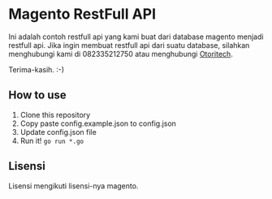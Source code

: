 # Magento RestFull API

Ini adalah contoh restfull api yang kami buat dari database magento menjadi restfull api.
Jika ingin membuat restfull api dari suatu database, silahkan menghubungi kami di 082335212750 atau menghubungi [Otoritech](https://otoritech.com).

Terima-kasih. :-)

## How to use

1. Clone this repository
2. Copy paste config.example.json to config.json
3. Update config.json file
4. Run it! `go run *.go`

## Lisensi

Lisensi mengikuti lisensi-nya magento. 
